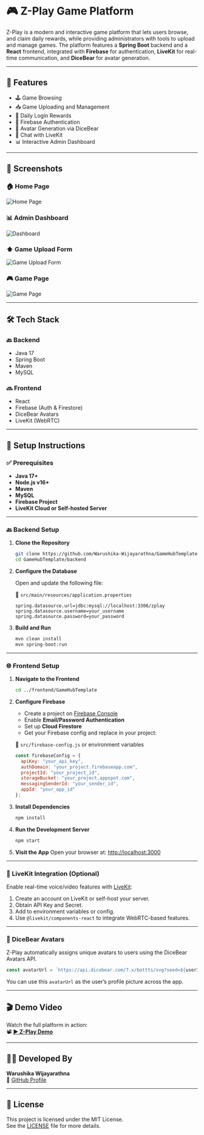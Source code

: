 # 🎮 Z-Play Game Platform

Z-Play is a modern and interactive game platform that lets users browse, and claim daily rewards, while providing administrators with tools to upload and manage games. The platform features a **Spring Boot** backend and a **React** frontend, integrated with **Firebase** for authentication, **LiveKit** for real-time communication, and **DiceBear** for avatar generation.

---

## 🚀 Features

- 🕹️ Game Browsing
- 📥 Game Uploading and Management   
- 🎁 Daily Login Rewards  
- 🔐 Firebase Authentication  
- 🧸 Avatar Generation via DiceBear  
- 🎤 Chat with LiveKit  
- 📊 Interactive Admin Dashboard  

---

## 📸 Screenshots

### 🏠 Home Page  
![Home Page](screenshots/home.png)

### 📊 Admin Dashboard  
![Dashboard](screenshots/dashboard.png)

### ⬆️ Game Upload Form  
![Game Upload Form](screenshots/upload_form.png)

### 🎮 Game Page
![Game Page](screenshots/game_page.png)

---

## 🛠️ Tech Stack

### 🔙 Backend
- Java 17
- Spring Boot
- Maven
- MySQL

### 🔜 Frontend
- React
- Firebase (Auth & Firestore)
- DiceBear Avatars
- LiveKit (WebRTC)

---

## 🧰 Setup Instructions

### ✅ Prerequisites
- **Java 17+**
- **Node.js v16+**
- **Maven**
- **MySQL**
- **Firebase Project**
- **LiveKit Cloud or Self-hosted Server**

---

### 🔙 Backend Setup

1. **Clone the Repository**
   ```bash
   git clone https://github.com/Warushika-Wijayarathna/GameHubTemplate.git
   cd GameHubTemplate/backend
   ```

2. **Configure the Database**

   Open and update the following file:

   📄 `src/main/resources/application.properties`
   ```properties
   spring.datasource.url=jdbc:mysql://localhost:3306/zplay
   spring.datasource.username=your_username
   spring.datasource.password=your_password
   ```

3. **Build and Run**
   ```bash
   mvn clean install
   mvn spring-boot:run
   ```

---

### 🌐 Frontend Setup

1. **Navigate to the Frontend**
   ```bash
   cd ../frontend/GameHubTemplate
   ```

2. **Configure Firebase**

   - Create a project on [Firebase Console](https://console.firebase.google.com/)
   - Enable **Email/Password Authentication**
   - Set up **Cloud Firestore**
   - Get your Firebase config and replace in your project:
   
   📄 `src/firebase-config.js` or environment variables

   ```js
   const firebaseConfig = {
     apiKey: "your_api_key",
     authDomain: "your_project.firebaseapp.com",
     projectId: "your_project_id",
     storageBucket: "your_project.appspot.com",
     messagingSenderId: "your_sender_id",
     appId: "your_app_id"
   };
   ```

3. **Install Dependencies**
   ```bash
   npm install
   ```

4. **Run the Development Server**
   ```bash
   npm start
   ```

5. **Visit the App**
   Open your browser at: [http://localhost:3000](http://localhost:3000)

---

### 🎤 LiveKit Integration (Optional)

Enable real-time voice/video features with [LiveKit](https://livekit.io/):

1. Create an account on LiveKit or self-host your server.
2. Obtain API Key and Secret.
3. Add to environment variables or config.
4. Use `@livekit/components-react` to integrate WebRTC-based features.

---

### 🧸 DiceBear Avatars

Z-Play automatically assigns unique avatars to users using the DiceBear Avatars API.

```ts
const avatarUrl = `https://api.dicebear.com/7.x/bottts/svg?seed=${userId}`;
```

You can use this `avatarUrl` as the user’s profile picture across the app.

---

## 🎬 Demo Video

Watch the full platform in action:  
📽️ **[▶️ Z-Play Demo](#)** 

---

## 👨‍💻 Developed By

**Warushika Wijayarathna**  
🔗 [GitHub Profile](https://github.com/Warushika-Wijayarathna)

---

## 📄 License

This project is licensed under the MIT License.  
See the [LICENSE](LICENSE) file for more details.
